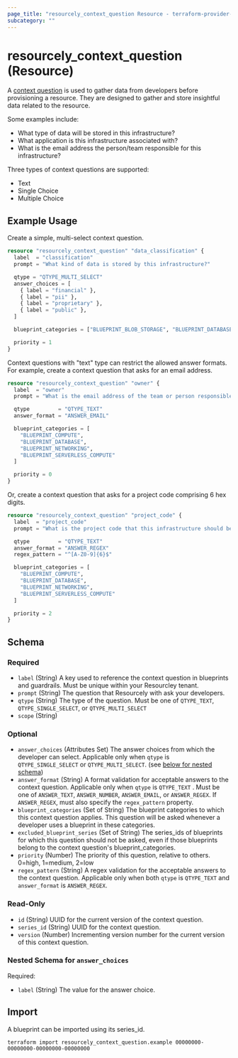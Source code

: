 ```yaml
---
page_title: "resourcely_context_question Resource - terraform-provider-resourcely"
subcategory: ""
---
```


# resourcely_context_question (Resource)

A [context question](https://docs.resourcely.io/concepts/other-features-and-settings/global-context-and-values) is used to gather data from developers before provisioning a resource. They are designed to gather and store insightful data related to the resource.

Some examples include:

- What type of data will be stored in this infrastructure?
- What application is this infrastructure associated with?
- What is the email address the person/team responsible for this infrastructure?

Three types of context questions are supported:

- Text
- Single Choice
- Multiple Choice

## Example Usage

Create a simple,  multi-select context question.

```terraform
resource "resourcely_context_question" "data_classification" {
  label  = "classification"
  prompt = "What kind of data is stored by this infrastructure?"

  qtype = "QTYPE_MULTI_SELECT"
  answer_choices = [
    { label = "financial" },
    { label = "pii" },
    { label = "proprietary" },
    { label = "public" },
  ]

  blueprint_categories = ["BLUEPRINT_BLOB_STORAGE", "BLUEPRINT_DATABASE"]

  priority = 1
}
```


Context questions with "text" type can restrict the allowed answer formats. For example, create a context question that asks for an email address.

```terraform
resource "resourcely_context_question" "owner" {
  label  = "owner"
  prompt = "What is the email address of the team or person responsible for this infrastructure?"

  qtype         = "QTYPE_TEXT"
  answer_format = "ANSWER_EMAIL"

  blueprint_categories = [
    "BLUEPRINT_COMPUTE",
    "BLUEPRINT_DATABASE",
    "BLUEPRINT_NETWORKING",
    "BLUEPRINT_SERVERLESS_COMPUTE"
  ]

  priority = 0
}
```

Or, create a context question that asks for a project code comprising 6 hex digits.

```terraform
resource "resourcely_context_question" "project_code" {
  label  = "project_code"
  prompt = "What is the project code that this infrastructure should be  associated with?"

  qtype         = "QTYPE_TEXT"
  answer_format = "ANSWER_REGEX"
  regex_pattern = "^[A-Z0-9]{6}$"

  blueprint_categories = [
    "BLUEPRINT_COMPUTE",
    "BLUEPRINT_DATABASE",
    "BLUEPRINT_NETWORKING",
    "BLUEPRINT_SERVERLESS_COMPUTE"
  ]

  priority = 2
}
```

<!-- schema generated by tfplugindocs -->
## Schema

### Required

- `label` (String) A key used to reference the context question in blueprints and guardrails. Must be unique within your Resourcley tenant.
- `prompt` (String) The question that Resourcely with ask your developers.
- `qtype` (String) The type of the question. Must be one of `QTYPE_TEXT`, `QTYPE_SINGLE_SELECT`, or `QTYPE_MULTI_SELECT`
- `scope` (String)

### Optional

- `answer_choices` (Attributes Set) The answer choices from which the developer can select. Applicable only when `qtype` is `QTYPE_SINGLE_SELECT` or `QTYPE_MULTI_SELECT`. (see [below for nested schema](#nestedatt--answer_choices))
- `answer_format` (String) A format validation for acceptable answers to the context question. Applicable only when `qtype` is `QTYPE_TEXT` . Must be one of `ANSWER_TEXT`, `ANSWER_NUMBER`, `ANSWER_EMAIL`, or `ANSWER_REGEX`. If `ANSWER_REGEX`, must also specify the `regex_pattern` property.
- `blueprint_categories` (Set of String) The blueprint categories to which this context question applies. This question will be asked whenever a developer uses a blueprint in these categories.
- `excluded_blueprint_series` (Set of String) The series_ids of blueprints for which this question should not be asked, even if those blueprints belong to the context question's blueprint_categories.
- `priority` (Number) The priority of this question, relative to others. 0=high, 1=medium, 2=low
- `regex_pattern` (String) A regex validation for the acceptable answers to the context question. Applicable only when both `qtype` is `QTYPE_TEXT` and `answer_format` is `ANSWER_REGEX`.

### Read-Only

- `id` (String) UUID for the current version of the context question.
- `series_id` (String) UUID for the context question.
- `version` (Number) Incrementing version number for the current version of this context question.

<a id="nestedatt--answer_choices"></a>
### Nested Schema for `answer_choices`

Required:

- `label` (String) The value for the answer choice.

## Import

A blueprint can be imported using its series_id.

```shell
terraform import resourcely_context_question.example 00000000-00000000-00000000-00000000
```
